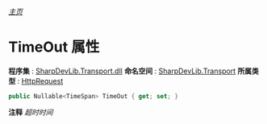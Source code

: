 ###### [主页](./Index.md "主页")
# TimeOut 属性
**程序集** : [SharpDevLib.Transport.dll](./SharpDevLib.Transport.assembly.md "SharpDevLib.Transport.dll")
**命名空间** : [SharpDevLib.Transport](./SharpDevLib.Transport.namespace.md "SharpDevLib.Transport")
**所属类型** : [HttpRequest](./SharpDevLib.Transport.HttpRequest.md "HttpRequest")
``` csharp
public Nullable<TimeSpan> TimeOut { get; set; }
```
**注释**
*超时时间*

